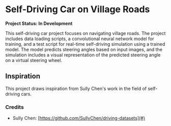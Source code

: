 # Self-Driving Car on Village Roads

**Project Status: In Development**

This self-driving car project focuses on navigating village roads. The project includes data loading scripts, a convolutional neural network model for training, and a test script for real-time self-driving simulation using a trained model. The model predicts steering angles based on input images, and the simulation includes a visual representation of the predicted steering angle on a virtual steering wheel.

## Inspiration

This project draws inspiration from Sully Chen's work in the field of self-driving cars.

### Credits
- Sully Chen: [https://github.com/SullyChen/driving-datasets](#)
